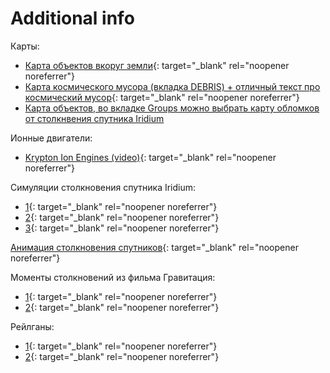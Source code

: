 # Additional info

Карты:

- [Карта объектов вкоруг земли](http://astria.tacc.utexas.edu/AstriaGraph/){: target="_blank" rel="noopener noreferrer"}
- [Карта космического мусора (вкладка DEBRIS) + отличный текст про космический мусор](https://geoxc-apps.bd.esri.com/space/satellite-explorer/){: target="_blank" rel="noopener noreferrer"}
- [Карта объектов, во вкладке Groups можно выбрать карту обломков от столкнвения спутника Iridium](https://stuffin.space/)

Ионные двигатели:

- [Krypton Ion Engines (video)](https://youtu.be/5MEPWsdo-UE?si=pc1hMlS0ILH1VVX_){: target="_blank" rel="noopener noreferrer"}

Симуляции столкновения спутника Iridium:

- [1](https://www.youtube.com/watch?v=dgX_ddb2eow){: target="_blank" rel="noopener noreferrer"}
- [2](https://www.youtube.com/watch?v=BiHY5dR5Jsg){: target="_blank" rel="noopener noreferrer"}
- [3](https://youtu.be/u0NEnPOx6ic?si=nRGfh4MBrVe_gf5n&t=63){: target="_blank" rel="noopener noreferrer"}

[Анимация столкновения спутников](https://youtu.be/6Wf4H0e9rfU?si=aG1UDwuwH7MW8e8L&t=44){: target="_blank" rel="noopener noreferrer"}

Моменты столкновений из фильма Гравитация:

- [1](https://youtu.be/BejM1biN_8k?si=5dZbxX9mhFRSsATW&t=89){: target="_blank" rel="noopener noreferrer"}
- [2](https://youtu.be/VDeZyRtPJvI?si=OocAzp1EL_aLjb9K&t=247){: target="_blank" rel="noopener noreferrer"}

Рейлганы:

- [1](https://www.youtube.com/watch?v=O2QqOvFMG_A){: target="_blank" rel="noopener noreferrer"}
- [2](https://youtu.be/B76zJDgHwkI?si=QzO3JSbWN-oeIMqR&t=348){: target="_blank" rel="noopener noreferrer"}
